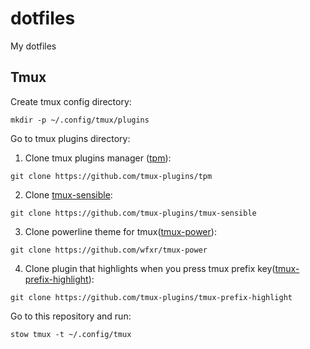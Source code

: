 # dotfiles
My dotfiles



## Tmux

Create tmux config directory:
```
mkdir -p ~/.config/tmux/plugins
```

Go to tmux plugins directory:

1. Clone tmux plugins manager ([tpm](https://github.com/tmux-plugins/tpm)):  
```
git clone https://github.com/tmux-plugins/tpm
```

2. Clone [tmux-sensible](https://github.com/tmux-plugins/tmux-sensible):  
```
git clone https://github.com/tmux-plugins/tmux-sensible
```

3. Clone powerline theme for tmux([tmux-power](https://github.com/wfxr/tmux-power)):  
```
git clone https://github.com/wfxr/tmux-power
```

4. Clone plugin that highlights when you press tmux prefix key([tmux-prefix-highlight](https://github.com/tmux-plugins/tmux-prefix-highlight)):  
```
git clone https://github.com/tmux-plugins/tmux-prefix-highlight
```


Go to this repository and run:  
```
stow tmux -t ~/.config/tmux
```


